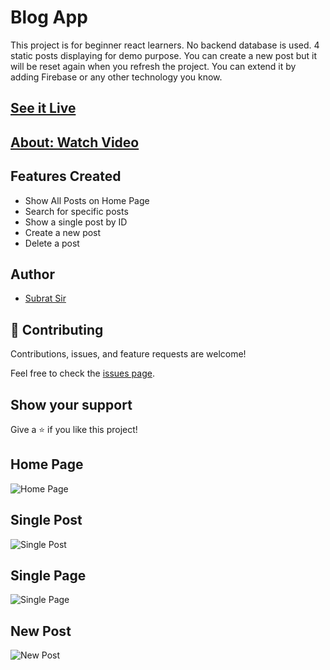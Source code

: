 # Blog App
This project is for beginner react learners. No backend database is used. 4 static posts displaying for demo purpose. You can create a new post but it will be reset again when you refresh the project. You can extend it by adding Firebase or any other technology you know.

## [See it Live](https://subratsir.github.io/blog-app/)

## [About: Watch Video](https://youtu.be/B4yDe9STgTc)

## Features Created
- Show All Posts on Home Page
- Search for specific posts
- Show a single post by ID
- Create a new post
- Delete a post


## Author
- [Subrat Sir](https://github.com/subratsir)

## 🤝 Contributing

Contributions, issues, and feature requests are welcome!

Feel free to check the [issues page](https://github.com/subratsir/blog-app/issues).

## Show your support

Give a ⭐️ if you like this project!

## Home Page
![Home Page](https://github.com/subratsir/blog-app/blob/main/react_project_blog_img1.JPG)

## Single Post
![Single Post](https://github.com/subratsir/blog-app/blob/main/react_project_blog_img2.JPG)

## Single Page
![Single Page](https://github.com/subratsir/blog-app/blob/main/react_project_blog_img3.JPG)

## New Post
![New Post](https://github.com/subratsir/blog-app/blob/main/react_project_blog_img3.JPG)

